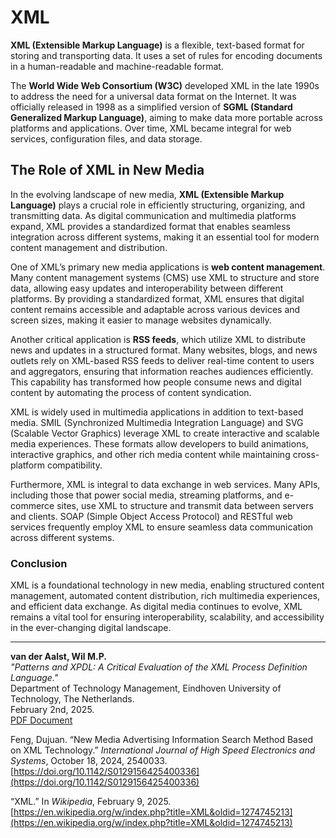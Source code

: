 # XML

**XML (Extensible Markup Language)** is a flexible, text-based format for storing and transporting data. It uses a set of rules for encoding documents in a human-readable and machine-readable format.

The **World Wide Web Consortium (W3C)** developed XML in the late 1990s to address the need for a universal data format on the Internet. It was officially released in 1998 as a simplified version of **SGML (Standard Generalized Markup Language)**, aiming to make data more portable across platforms and applications. Over time, XML became integral for web services, configuration files, and data storage.

## The Role of XML in New Media

In the evolving landscape of new media, **XML (Extensible Markup Language)** plays a crucial role in efficiently structuring, organizing, and transmitting data. As digital communication and multimedia platforms expand, XML provides a standardized format that enables seamless integration across different systems, making it an essential tool for modern content management and distribution.

One of XML’s primary new media applications is **web content management**. Many content management systems (CMS) use XML to structure and store data, allowing easy updates and interoperability between different platforms. By providing a standardized format, XML ensures that digital content remains accessible and adaptable across various devices and screen sizes, making it easier to manage websites dynamically.

Another critical application is **RSS feeds**, which utilize XML to distribute news and updates in a structured format. Many websites, blogs, and news outlets rely on XML-based RSS feeds to deliver real-time content to users and aggregators, ensuring that information reaches audiences efficiently. This capability has transformed how people consume news and digital content by automating the process of content syndication.

XML is widely used in multimedia applications in addition to text-based media. SMIL (Synchronized Multimedia Integration Language) and SVG (Scalable Vector Graphics) leverage XML to create interactive and scalable media experiences. These formats allow developers to build animations, interactive graphics, and other rich media content while maintaining cross-platform compatibility.

Furthermore, XML is integral to data exchange in web services. Many APIs, including those that power social media, streaming platforms, and e-commerce sites, use XML to structure and transmit data between servers and clients. SOAP (Simple Object Access Protocol) and RESTful web services frequently employ XML to ensure seamless data communication across different systems.

### Conclusion

XML is a foundational technology in new media, enabling structured content management, automated content distribution, rich multimedia experiences, and efficient data exchange. As digital media continues to evolve, XML remains a vital tool for ensuring interoperability, scalability, and accessibility in the ever-changing digital landscape.

---

**van der Aalst, Wil M.P.**  
*"Patterns and XPDL: A Critical Evaluation of the XML Process Definition Language."*  
Department of Technology Management, Eindhoven University of Technology, The Netherlands.  
February 2nd, 2025.  
[PDF Document](http://www.workflowpatterns.com/documentation/documents/ce-xpdl.pdf)

Feng, Dujuan. “New Media Advertising Information Search Method Based on XML Technology.” *International Journal of High Speed Electronics and Systems*, October 18, 2024, 2540033. [https://doi.org/10.1142/S0129156425400336](https://doi.org/10.1142/S0129156425400336)

“XML.” In *Wikipedia*, February 9, 2025. [https://en.wikipedia.org/w/index.php?title=XML&oldid=1274745213](https://en.wikipedia.org/w/index.php?title=XML&oldid=1274745213)



